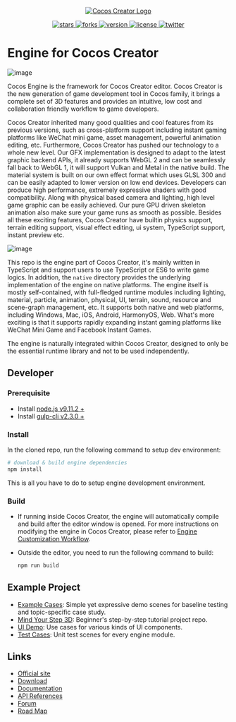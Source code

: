 <p align="center">
    <a href="https://www.cocos.com/">
        <img src="https://user-images.githubusercontent.com/1503156/112012067-d5cdf580-8b63-11eb-819a-1c32cf253b25.png"
             alt="Cocos Creator Logo">
    </a>
</p>
<p align="center">
    <a href="https://github.com/cocos/cocos-engine/stargazers">
        <img src="https://img.shields.io/github/stars/cocos/cocos-engine.svg?style=flat-square&colorB=4183c4"
             alt="stars">
    </a>
    <a href="https://github.com/cocos-creator/engine/network">
        <img src="https://img.shields.io/github/forks/cocos/cocos-engine.svg?style=flat-square&colorB=4183c4"
             alt="forks">
    </a>
    <a href="https://github.com/cocos-creator/engine/releases">
        <img src="https://img.shields.io/github/tag/cocos/cocos-engine.svg?label=version&style=flat-square&colorB=4183c4"
             alt="version">
    </a>
    <a href="./licenses/LICENSE">
        <img src="https://img.shields.io/badge/license-MIT-blue.svg?style=flat-square&colorB=4183c4"
             alt="license">
    </a>
    <a href="https://twitter.com/CocosEngine">
        <img src="https://img.shields.io/twitter/follow/CocosEngine.svg?logo=twitter&label=follow&style=flat-square&colorB=4183c4"
             alt="twitter">
    </a>
</p>

# Engine for Cocos Creator

![image](https://user-images.githubusercontent.com/1503156/111035862-53548000-8457-11eb-8e8b-52d854caf627.png)

Cocos Engine is the framework for Cocos Creator editor. Cocos Creator is the new generation of game development tool in Cocos family, it brings a complete set of 3D features and provides an intuitive, low cost and collaboration friendly workflow to game developers.

Cocos Creator inherited many good qualities and cool features from its previous versions, such as cross-platform support including instant gaming platforms like WeChat mini game, asset management, powerful animation editing, etc. Furthermore, Cocos Creator has pushed our technology to a whole new level. Our GFX implementation is designed to adapt to the latest graphic backend APIs, it already supports WebGL 2 and can be seamlessly fall back to WebGL 1, it will support Vulkan and Metal in the native build. The material system is built on our own effect format which uses GLSL 300 and can be easily adapted to lower version on low end devices. Developers can produce high performance, extremely expressive shaders with good compatibility. Along with physical based camera and lighting, high level game graphic can be easily achieved. Our pure GPU driven skeleton animation also make sure your game runs as smooth as possible. Besides all these exciting features, Cocos Creator have builtin physics support, terrain editing support, visual effect editing, ui system, TypeScript support, instant preview etc.

![image](https://user-images.githubusercontent.com/1503156/111037166-f27c7600-845d-11eb-988f-4c2c8b5c7321.png)

This repo is the engine part of Cocos Creator, it's mainly written in TypeScript and support users to use TypeScript or ES6 to write game logics. In addition, the `native` directory provides the underlying implementation of the engine on native platforms. The engine itself is mostly self-contained, with full-fledged runtime modules including lighting, material, particle, animation, physical, UI, terrain, sound, resource and scene-graph management, etc. It supports both native and web platforms, including Windows, Mac, iOS, Android, HarmonyOS, Web. What's more exciting is that it supports rapidly expanding instant gaming platforms like WeChat Mini Game and Facebook Instant Games.

The engine is naturally integrated within Cocos Creator, designed to only be the essential runtime library and not to be used independently.

## Developer

### Prerequisite

- Install [node.js v9.11.2 +](https://nodejs.org/)
- Install [gulp-cli v2.3.0 +](https://github.com/gulpjs/gulp/tree/master/docs/getting-started)

### Install

In the cloned repo, run the following command to setup dev environment:

```bash
# download & build engine dependencies
npm install
```

This is all you have to do to setup engine development environment.

### Build

- If running inside Cocos Creator, the engine will automatically compile and build after the editor window is opened. For more instructions on modifying the engine in Cocos Creator, please refer to [Engine Customization Workflow](https://docs.cocos.com/creator/manual/en/advanced-topics/engine-customization.html).
- Outside the editor, you need to run the following command to build:

  ```bash
  npm run build
  ```

## Example Project

- [Example Cases](https://github.com/cocos/cocos-example-projects): Simple yet expressive demo scenes for baseline testing and topic-specific case study.
- [Mind Your Step 3D](https://github.com/cocos/cocos-tutorial-mind-your-step): Beginner's step-by-step tutorial project repo.
- [UI Demo](https://github.com/cocos/cocos-example-ui): Use cases for various kinds of UI components.
- [Test Cases](https://github.com/cocos/cocos-test-projects): Unit test scenes for every engine module.

## Links

- [Official site](https://www.cocos.com/products#CocosCreator)
- [Download](https://www.cocos.com/creator)
- [Documentation](https://docs.cocos.com/creator/manual/en/)
- [API References](https://docs.cocos.com/creator/api/en/)
- [Forum](https://discuss.cocos2d-x.org/c/creator)
- [Road Map](https://trello.com/b/JWVRRxMG/cocos-creator-roadmap)
